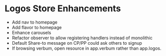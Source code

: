 # Logos Store Enhancements

- Add nav to homepage
- Add flavor to homepage
- Enhance carousels
- Refactor observer to allow registering handlers instead of monolithic
- Default Share-to message on CP/PP could ask others to signup
- If browsing verbum, open resource in app.verbum rather than app.logos.